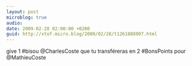 ```yaml
---
layout: post
microblog: true
audio: 
date: 2009-02-28 02:00:00 +0200
guid: http://xtof.micro.blog/2009/02/28/t1261888907.html
---
```

give 1 #bisou @CharlesCoste que tu transféreras en 2 #BonsPoints pour @MathieuCoste
